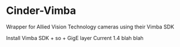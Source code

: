 # Cinder-Vimba
Wrapper for Allied Vision Technology cameras using their Vimba SDK

Install Vimba SDK + so + GigE layer
Current 1.4 blah blah